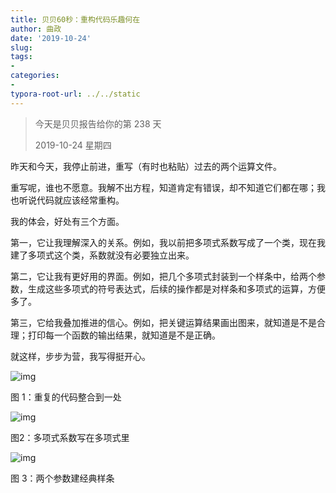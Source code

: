 ```yaml
---
title: 贝贝60秒：重构代码乐趣何在
author: 曲政
date: '2019-10-24'
slug: 
tags:
- 
categories:
- 
typora-root-url: ../../static
---
```


>   今天是贝贝报告给你的第 238 天
>
>   2019-10-24 星期四

昨天和今天，我停止前进，重写（有时也粘贴）过去的两个运算文件。

重写呢，谁也不愿意。我解不出方程，知道肯定有错误，却不知道它们都在哪；我也听说代码就应该经常重构。

我的体会，好处有三个方面。

第一，它让我理解深入的关系。例如，我以前把多项式系数写成了一个类，现在我建了多项式这个类，系数就没有必要独立出来。

第二，它让我有更好用的界面。例如，把几个多项式封装到一个样条中，给两个参数，生成这些多项式的符号表达式，后续的操作都是对样条和多项式的运算，方便多了。

第三，它给我叠加推进的信心。例如，把关键运算结果画出图来，就知道是不是合理；打印每一个函数的输出结果，就知道是不是正确。

就这样，步步为营，我写得挺开心。

![img](/images/2019-10-24-%E8%B4%9D%E8%B4%9D60%E7%A7%92%EF%BC%9A%E9%87%8D%E6%9E%84%E4%BB%A3%E7%A0%81%E4%B9%90%E8%B6%A3%E4%BD%95%E5%9C%A8/640-20200406143543528.jpeg)

图 1：重复的代码整合到一处



![img](/images/2019-10-24-%E8%B4%9D%E8%B4%9D60%E7%A7%92%EF%BC%9A%E9%87%8D%E6%9E%84%E4%BB%A3%E7%A0%81%E4%B9%90%E8%B6%A3%E4%BD%95%E5%9C%A8/640-20200406143545069.jpeg)

图2：多项式系数写在多项式里



![img](/images/2019-10-24-%E8%B4%9D%E8%B4%9D60%E7%A7%92%EF%BC%9A%E9%87%8D%E6%9E%84%E4%BB%A3%E7%A0%81%E4%B9%90%E8%B6%A3%E4%BD%95%E5%9C%A8/640-20200406143545337.jpeg)

图 3：两个参数建经典样条


​